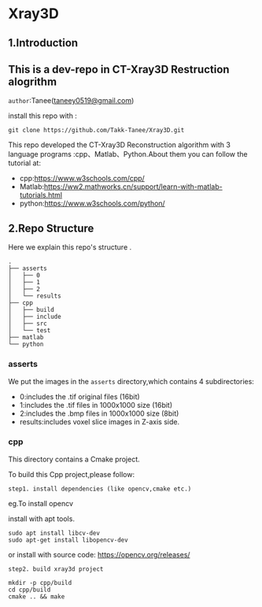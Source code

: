 # Xray3D

## 1.Introduction
## This is a dev-repo in CT-Xray3D Restruction alogrithm

`author`:Tanee(taneey0519@gmail.com)

install this repo with :
```
git clone https://github.com/Takk-Tanee/Xray3D.git
```

This repo developed the CT-Xray3D Reconstruction algorithm with 3 language programs :cpp、Matlab、Python.About them you can follow the tutorial at:
- cpp:https://www.w3schools.com/cpp/
- Matlab:https://ww2.mathworks.cn/support/learn-with-matlab-tutorials.html
- python:https://www.w3schools.com/python/

## 2.Repo Structure

Here we explain this repo's structure .

```
.
├── asserts
│   ├── 0
│   ├── 1
│   ├── 2
│   └── results
├── cpp
│   ├── build
│   ├── include
│   ├── src
│   └── test
├── matlab
└── python
```
### asserts
We put the images in the `asserts` directory,which contains 4 subdirectories:
- 0:includes the .tif original files (16bit)
- 1:includes the .tif  files in 1000x1000 size (16bit)
- 2:includes the .bmp  files in 1000x1000 size (8bit)
- results:includes voxel slice images in Z-axis side.


### cpp
This  directory contains a Cmake project.

To build this Cpp project,please follow:

`step1. install dependencies (like opencv,cmake etc.)`

eg.To install opencv

 install with apt tools.
```
sudo apt install libcv-dev
sudo apt-get install libopencv-dev
```
or install with source code:
https://opencv.org/releases/

`step2. build xray3d project`
```
mkdir -p cpp/build
cd cpp/build
cmake .. && make
```


